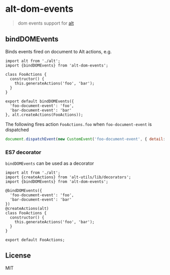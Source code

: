 # alt-dom-events

> dom events support for [alt](https://github.com/goatslacker/alt)

## bindDOMEvents

Binds events fired on document to Alt actions, e.g. 

```
import alt from './alt';
import {bindDOMEvents} from 'alt-dom-events';

class FooActions {
  constructor() {
    this.generateActions('foo', 'bar');
  }
}

export default bindDOMEvents({ 
  'foo-document-event': 'foo',
  'bar-document-event': 'bar'
}, alt.createActions(FooActions));
```

The following fires action `FooActions.foo` when `foo-document-event` is dispatched 

```js
document.dispatchEvent(new CustomEvent('foo-document-event', { detail: {}}));
```

### ES7 decorator

`bindDOMEvents` can be used as a decorator

```
import alt from './alt';
import {createActions} from 'alt-utils/lib/decorators';
import {bindDOMEvents} from 'alt-dom-events';

@bindDOMEvents({
  'foo-document-event': 'foo',
  'bar-document-event': 'bar'
})
@createActions(alt)
class FooActions {
  constructor() {
    this.generateActions('foo', 'bar');
  }
}

export default FooActions;
```

## License

MIT
